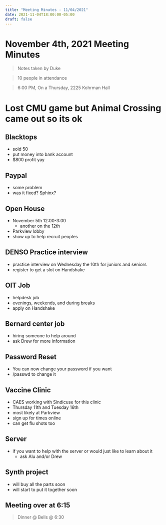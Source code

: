 ```yaml
---
title: "Meeting Minutes - 11/04/2021"
date: 2021-11-04T18:00:00-05:00
draft: false
---
```


# November 4th, 2021 Meeting Minutes
> Notes taken by Duke

> 10 people in attendance

> 6:00 PM, On a Thursday, 2225 Kohrman Hall

# Lost CMU game but Animal Crossing came out so its ok

## Blacktops
- sold 50
- put money into bank account
- $800 profit yay

## Paypal
- some problem
- was it fixed? Sphinx?

## Open House
- November 5th 12:00-3:00
    - another on the 12th
- Parkview lobby
- show up to help recruit peoples

## DENSO Practice interview
- practice interview on Wednesday the 10th for juniors and seniors
- register to get a slot on Handshake

## OIT Job
- helpdesk job
- evenings, weekends, and during breaks
- apply on Handshake

## Bernard center job
- hiring someone to help around
- ask Drew for more information

## Password Reset
- You can now change your password if you want
- /passwd to change it

## Vaccine Clinic
- CAES working with Sindicuse for this clinic
- Thursday 11th and Tuesday 16th
- most likely at Parkview
- sign up for times online
- can get flu shots too

## Server
- if you want to help with the server or would just like to learn about it
    - ask Alu and/or Drew

## Synth project
- will buy all the parts soon
- will start to put it together soon

## Meeting over at 6:15
> Dinner @ Bells @ 6:30
